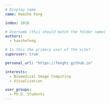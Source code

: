 ```yaml
---
# Display name
name: Haozhe Feng

index: 2018

# Username (this should match the folder name)
authors:
  - haozhefeng

# Is this the primary user of the site?
superuser: true

personal_url: "https://fenghz.github.io"

interests:
  - Biomedical Image Computing
  - Visualization

user_groups:
  - Ph.D. Students
---
```

